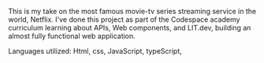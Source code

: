 This is my take on the most famous movie-tv series streaming service in the world, Netflix.
I've done this project as part of the Codespace academy curriculum learning about APIs, Web components, and LIT.dev, building an almost fully functional web application.

Languages utilized:
Html,
css,
JavaScript,
typeScript,

